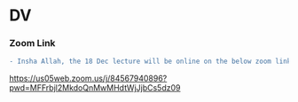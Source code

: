# DV

### Zoom Link

```diff
- Insha Allah, the 18 Dec lecture will be online on the below zoom link.
```

https://us05web.zoom.us/j/84567940896?pwd=MFFrbjl2MkdoQnMwMHdtWjJjbCs5dz09





<!--
## Lectures
- **Lecture 1** 
  - File "DV-01.pdf" https://raw.githubusercontent.com/fcai-b/dv/main/DV-01.pdf
-->

